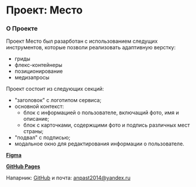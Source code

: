 # Проект: Место

### О Проекте

Проект Место был разарботан с использованием следущих инструментов, которые позволи реализовать адаптивную верстку:
- гриды
- флекс-контейнеры
- позиционирование
- медизапросы

Проект состоит из следующих секций:
- "заголовок" с логотипом сервиса;
- основной контекст:
  - блок с информацией о пользователе, включащий фото, имя и описание;
  - блок с карточками, содержщими фото и подпись различных мест страны;
- "подвал" с подписью;
- модальное окно для редактирования информации о пользователе. 

[**Figma**](https://www.figma.com/file/2cn9N9jSkmxD84oJik7xL7/JavaScript.-Sprint-4?node-id=0%3A1)

[**GitHub Pages**](https://anna-vetyugova.github.io/mesto-project/)

Напарник: [GitHub](https://github.com/RinaLis) и почта: anpast2014@yandex.ru
